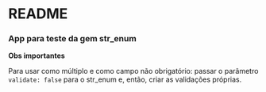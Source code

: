 # README

### App para teste da gem str_enum

**Obs importantes**

Para usar como múltiplo e como campo não obrigatório: passar o parâmetro `validate: false` para o str_enum e, então, criar as validações próprias.
